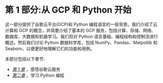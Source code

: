 

# 第 1 部分:从 GCP 和 Python 开始

这一部分提供了谷歌云平台(GCP)和 Python 编程语言的一般背景。我们介绍了云计算和 GCP 的概念，并简要介绍了基本的 GCP 服务，包括计算、存储、网络、数据库、大数据和机器学习。我们将对 Python 语言基础、编程结构和控制流进行概述。然后我们讨论 Python 数据科学库，包括 NumPy、Pandas、Matpotlib 和 Seaborn，以便更好地理解它们的功能和用例。

本部分包括以下章节:

*   [*第 1 章*](B18333_01.xhtml#_idTextAnchor015) ，感悟谷歌云服务
*   [*第二章*](B18333_02.xhtml#_idTextAnchor054) ，学习 Python 编程